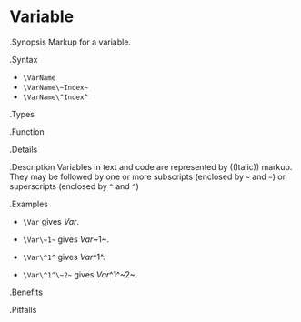 # Variable

.Synopsis
Markup for a variable.

.Syntax

* `\VarName`
* `\VarName\~Index~`
* `\VarName\^Index^`


.Types

.Function

.Details

.Description
Variables in text and code are represented by ((Italic)) markup. 
They may be followed by one or more subscripts (enclosed by `~` and `~`) or superscripts (enclosed by `^` and `^`)

.Examples

* `\Var` gives _Var_.

* `\Var\~1~` gives _Var_~1~.

* `\Var\^1^` gives _Var_^1^.

* `\Var\^1^\~2~` gives _Var_^1^~2~.

.Benefits

.Pitfalls

